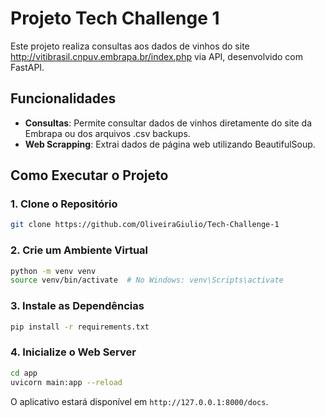 # Projeto Tech Challenge 1
Este projeto realiza consultas aos dados de vinhos do site http://vitibrasil.cnpuv.embrapa.br/index.php via API, desenvolvido com FastAPI.
## Funcionalidades
- **Consultas**: Permite consultar dados de vinhos diretamente do site da Embrapa ou dos arquivos .csv backups.
- **Web Scrapping**: Extrai dados de página web utilizando BeautifulSoup.
## Como Executar o Projeto

### 1. Clone o Repositório

```bash
git clone https://github.com/OliveiraGiulio/Tech-Challenge-1
```

### 2. Crie um Ambiente Virtual

```bash
python -m venv venv
source venv/bin/activate  # No Windows: venv\Scripts\activate
```

### 3. Instale as Dependências

```bash
pip install -r requirements.txt
```

### 4. Inicialize o Web Server

```bash
cd app
uvicorn main:app --reload
```
O aplicativo estará disponível em `http://127.0.0.1:8000/docs`.
